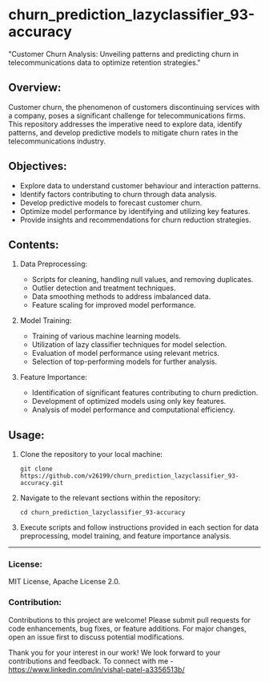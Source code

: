 # churn_prediction_lazyclassifier_93-accuracy
"Customer Churn Analysis: Unveiling patterns and predicting churn in telecommunications data to optimize retention strategies."

## Overview:
Customer churn, the phenomenon of customers discontinuing services with a company, poses a significant challenge for telecommunications firms. This repository addresses the imperative need to explore data, identify patterns, and develop predictive models to mitigate churn rates in the telecommunications industry.

## Objectives:

- Explore data to understand customer behaviour and interaction patterns.
- Identify factors contributing to churn through data analysis.
- Develop predictive models to forecast customer churn.
- Optimize model performance by identifying and utilizing key features.
- Provide insights and recommendations for churn reduction strategies.

## Contents:

1. Data Preprocessing:
    - Scripts for cleaning, handling null values, and removing duplicates.
    - Outlier detection and treatment techniques.
    - Data smoothing methods to address imbalanced data.
    - Feature scaling for improved model performance.

2. Model Training:
    - Training of various machine learning models.
    - Utilization of lazy classifier techniques for model selection.
    - Evaluation of model performance using relevant metrics.
    - Selection of top-performing models for further analysis.

3. Feature Importance:
    - Identification of significant features contributing to churn prediction.
    - Development of optimized models using only key features.
    - Analysis of model performance and computational efficiency.

## Usage:

1. Clone the repository to your local machine:
    ```
    git clone https://github.com/v26199/churn_prediction_lazyclassifier_93-accuracy.git
    ```

2. Navigate to the relevant sections within the repository:
    ```
    cd churn_prediction_lazyclassifier_93-accuracy

3. Execute scripts and follow instructions provided in each section for data preprocessing, model training, and feature importance analysis.

---

### License:

MIT License, Apache License 2.0.

### Contribution:

Contributions to this project are welcome! Please submit pull requests for code enhancements, bug fixes, or feature additions. For major changes, open an issue first to discuss potential modifications.

Thank you for your interest in our work! We look forward to your contributions and feedback.
To connect with me - https://www.linkedin.com/in/vishal-patel-a3356513b/


